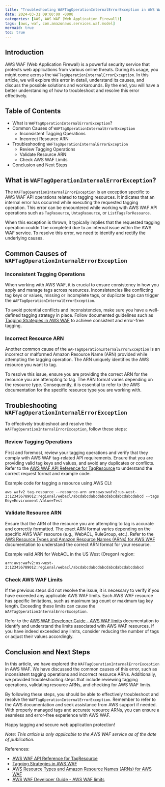 ```yaml
---
title: "Troubleshooting WAFTagOperationInternalErrorException in AWS WAF"
date: 2024-03-31 09:00:00 -0000
categories: [AWS, AWS WAF (Web Application Firewall)]
tags: [aws, waf, com.amazonaws.services.waf.model]
mermaid: true
toc: true
---
```



Introduction
-----------------
AWS WAF (Web Application Firewall) is a powerful security service that protects web applications from various online threats. During its usage, you might come across the `WAFTagOperationInternalErrorException`. In this article, we will explore this error in detail, understand its causes, and discuss the possible solutions and workarounds. By the end, you will have a better understanding of how to troubleshoot and resolve this error effectively.

Table of Contents
------------------------
- What is `WAFTagOperationInternalErrorException`?
- Common Causes of `WAFTagOperationInternalErrorException`
   * Inconsistent Tagging Operations
   * Incorrect Resource ARN
- Troubleshooting `WAFTagOperationInternalErrorException`
   * Review Tagging Operations
   * Validate Resource ARN
   * Check AWS WAF Limits
- Conclusion and Next Steps

## What is `WAFTagOperationInternalErrorException`?

The `WAFTagOperationInternalErrorException` is an exception specific to AWS WAF API operations related to tagging resources. It indicates that an internal error has occurred while executing the requested tagging operation. This error can be encountered while working with AWS WAF API operations such as `TagResource`, `UntagResource`, or `ListTagsForResource`.

When this exception is thrown, it typically implies that the requested tagging operation couldn't be completed due to an internal issue within the AWS WAF service. To resolve this error, we need to identify and rectify the underlying causes.

## Common Causes of `WAFTagOperationInternalErrorException`

### Inconsistent Tagging Operations

When working with AWS WAF, it is crucial to ensure consistency in how you apply and manage tags across resources. Inconsistencies like conflicting tag keys or values, missing or incomplete tags, or duplicate tags can trigger the `WAFTagOperationInternalErrorException`.

To avoid potential conflicts and inconsistencies, make sure you have a well-defined tagging strategy in place. Follow documented guidelines such as [Tagging Strategies in AWS WAF](https://docs.aws.amazon.com/waf/latest/developerguide/tagging.html) to achieve consistent and error-free tagging.

### Incorrect Resource ARN

Another common cause of the `WAFTagOperationInternalErrorException` is an incorrect or malformed Amazon Resource Name (ARN) provided while attempting the tagging operation. The ARN uniquely identifies the AWS resource you want to tag.

To resolve this issue, ensure you are providing the correct ARN for the resource you are attempting to tag. The ARN format varies depending on the resource type. Consequently, it is essential to refer to the AWS documentation for the specific resource type you are working with.

## Troubleshooting `WAFTagOperationInternalErrorException`

To effectively troubleshoot and resolve the `WAFTagOperationInternalErrorException`, follow these steps:

### Review Tagging Operations

First and foremost, review your tagging operations and verify that they comply with AWS WAF tag-related API requirements. Ensure that you are providing valid tag keys and values, and avoid any duplicates or conflicts. Refer to the [AWS WAF API Reference for TagResource](https://docs.aws.amazon.com/waf/latest/APIReference/API_TagResource.html) to understand the correct request format and example code.

Example code for tagging a resource using AWS CLI:
```shell
aws wafv2 tag-resource --resource-arn arn:aws:wafv2:us-west-2:123456789012:regional/webacl/abcdabcdabcdabcdabcdabcdabcdabcd --tags Key=Environment,Value=Test
```

### Validate Resource ARN

Ensure that the ARN of the resource you are attempting to tag is accurate and correctly formatted. The exact ARN format varies depending on the specific AWS WAF resource (e.g., WebACL, RuleGroup, etc.). Refer to the [AWS Resource Types and Amazon Resource Names (ARNs) for AWS WAF](https://docs.aws.amazon.com/waf/latest/developerguide/waf-arn.html) documentation to understand the correct ARN format for your resource.

Example valid ARN for WebACL in the US West (Oregon) region:
```
arn:aws:wafv2:us-west-2:123456789012:regional/webacl/abcdabcdabcdabcdabcdabcdabcdabcd
```

### Check AWS WAF Limits

If the previous steps did not resolve the issue, it is necessary to verify if you have exceeded any applicable AWS WAF limits. Each AWS WAF resource has specific limitations, such as maximum tag count or maximum tag key length. Exceeding these limits can cause the `WAFTagOperationInternalErrorException`.

Refer to the [AWS WAF Developer Guide - AWS WAF limits](https://docs.aws.amazon.com/waf/latest/developerguide/limits.html) documentation to identify and understand the limits associated with AWS WAF resources. If you have indeed exceeded any limits, consider reducing the number of tags or adjust their values accordingly.

## Conclusion and Next Steps

In this article, we have explored the `WAFTagOperationInternalErrorException` in AWS WAF. We have discussed the common causes of this error, such as inconsistent tagging operations and incorrect resource ARNs. Additionally, we provided troubleshooting steps that include reviewing tagging operations, validating resource ARNs, and checking for AWS WAF limits.

By following these steps, you should be able to effectively troubleshoot and resolve the `WAFTagOperationInternalErrorException`. Remember to refer to the AWS documentation and seek assistance from AWS support if needed. With properly managed tags and accurate resource ARNs, you can ensure a seamless and error-free experience with AWS WAF.

Happy tagging and secure web application protection!

*Note: This article is only applicable to the AWS WAF service as of the date of publication.*

References:
- [AWS WAF API Reference for TagResource](https://docs.aws.amazon.com/waf/latest/APIReference/API_TagResource.html)
- [Tagging Strategies in AWS WAF](https://docs.aws.amazon.com/waf/latest/developerguide/tagging.html)
- [AWS Resource Types and Amazon Resource Names (ARNs) for AWS WAF](https://docs.aws.amazon.com/waf/latest/developerguide/waf-arn.html)
- [AWS WAF Developer Guide - AWS WAF limits](https://docs.aws.amazon.com/waf/latest/developerguide/limits.html)
